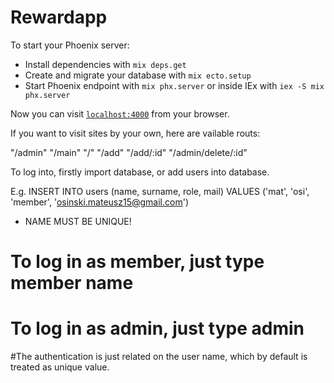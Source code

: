 # Rewardapp

To start your Phoenix server:

  * Install dependencies with `mix deps.get`
  * Create and migrate your database with `mix ecto.setup`
  * Start Phoenix endpoint with `mix phx.server` or inside IEx with `iex -S mix phx.server`

Now you can visit [`localhost:4000`](http://localhost:4000) from your browser.

If you want to visit sites by your own, here are vailable routs:

"/admin"
"/main"
"/"
"/add"
"/add/:id"
"/admin/delete/:id"


To log into, firstly import database, or add users into database. 

E.g. INSERT INTO users (name, surname, role, mail) VALUES ('mat', 'osi', 'member', 'osinski.mateusz15@gmail.com') 

* NAME MUST BE UNIQUE!

# To log in as member, just type member name
# To log in as admin, just type admin 

#The authentication is just related on the user name, which by default is treated as unique value. 
